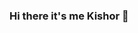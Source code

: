 ### Hi there it's me Kishor 👋

<!--
**kishor-karki-k2/kishor-karki-k2** is a ✨ _special_ ✨ repository because its `README.md` (this file) appears on your GitHub profile.
checkout my portfolio page at 👉http://karkikishor.com.np/

- 🔭 I’m currently working on ...
- 🌱 I’m currently learning ...
- 👯 I’m looking to collaborate on ...
- 🤔 I’m looking for help with ...
- 💬 Ask me about ...
- 📫 How to reach me: ...
- 😄 Pronouns: ...
- ⚡ Fun fact: ...
-->
